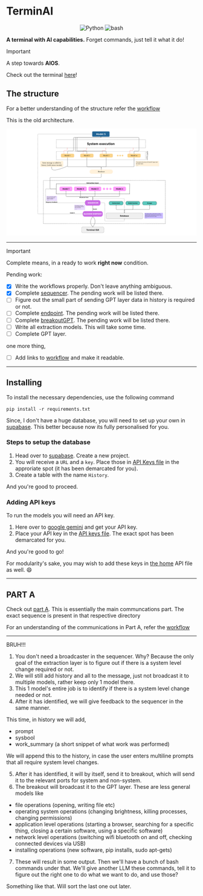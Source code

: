 # TerminAI

<p align="center">
  <img src="https://img.shields.io/badge/Code-Python-informational?style=flat&logo=python&color=blue" alt="Python" />
  <img src="https://img.shields.io/badge/Code-Bash-informational?style=flat&logo=Bash&color=yellow" alt="bash" />
</p>

**A terminal with AI capabilities.** Forget commands, just tell it what it do! 

> [!IMPORTANT]
> A step towards **AIOS**.

Check out the terminal [here](./terminal_gui/README.md)!

## The structure

For a better understanding of the structure refer the [workflow](./idea/README.md)

This is the old architecture.

![Architecture](./idea/TerminAI.png)

---

> [!IMPORTANT]
> Complete means, in a ready to work **right now** condition.

Pending work:

- [x] Write the workflows properly. Don't leave anything ambiguous.
- [x] Complete [sequencer](./Sequencer). The pending work will be listed there.
- [ ] Figure out the small part of sending GPT layer data in history is required or not.
- [ ] Complete [endpoint](./Backend_endpoint). The pending work will be listed there.  
- [ ] Complete [breakoutGPT](./BreakoutGPT). The pending work will be listed there.
- [ ] Write all extraction models. This will take some time.
- [ ] Complete GPT layer.

one more thing,

- [ ] Add links to [workflow](./idea/README.md) and make it readable.

---

## Installing

To install the necessary dependencies, use the following command

    pip install -r requirements.txt

Since, I don't have a huge database, you will need to set up your own in [supabase](https://supabase.com/). This better because now its fully personalised for you.

### Steps to setup the database

1. Head over to [supabase](https://supabase.com/). Create a new project.
2. You will receive a `URL` and a `key`. Place those in [API Keys file](./Sequencer/api_keys.py) in the approriate spot (it has been demarcated for you).
3. Create a table with the name `History`.

And you're good to proceed.

### Adding API keys

To run the models you will need an API key. 

1. Here over to [google gemini](https://ai.google.dev/gemini-api/docs/api-key) and get your API key.
2. Place your API key in the [API keys file](./extraction_models/api_keys.py). The exact spot has been demarcated for you.

And you're good to go!

For modularity's sake, you may wish to add these keys in [the home](./api_keys.py) API file as well. :smile:

---

## PART A

Check out [part A](./PartA_backend). This is essentially the main communcations part. The exact sequence is present in that respective directory

For an understanding of the communications in Part A, refer the [workflow](./PartA_backend/workflow.md)

---


BRUH!!!

1. You don't need a broadcaster in the sequencer. Why? Because the only goal of the extraction layer is to figure out if there is a system level change required or not.
2. We will still add history and all to the message, just not broadcast it to multiple models, rather keep only 1 model there.
3. This 1 model's entire job is to identify if there is a system level change needed or not.
4. After it has identified, we will give feedback to the sequencer in the same manner.

This time, in history we will add,

- prompt
- sysbool
- work_summary (a short snippet of what work was performed)

We will append this to the history, in case the user enters multiline prompts that all require system level changes.

5. After it has identified, it will by itself, send it to breakout, which will send it to the relevant ports for system and non-system.
6. The breakout will broadcast it to the GPT layer. These are less general models like

- file operations (opening, writing file etc)
- operating system operations (changing brightness, killing processes, changing permissions)
- application level operations (starting a browser, searching for a specific thing, closing a certain software, using a specific software)
- network level operations (switching wifi bluetooth on and off, checking connected devices via USB)
- installing operations (new software, pip installs, sudo apt-gets)

7. These will result in some output. Then we'll have a bunch of bash commands under that. We'll give another LLM these commands, tell it to figure out the right one to do what we want to do, and use those?

Something like that. Will sort the last one out later.